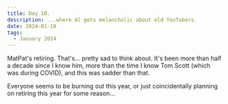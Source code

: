 ```yaml
---
title: Day 10.
description: ...where Al gets melancholic about old YouTubers.
date: 2024-01-10
tags: 
  - January 2024
---
```

MatPat's retiring. That's... pretty sad to think about. It's been more than half a decade since I know him, more than the time I know Tom Scott (which was during COVID), and this was sadder than that.

Everyone seems to be burning out this year, or just coincidentally planning on retiring this year for some reason...